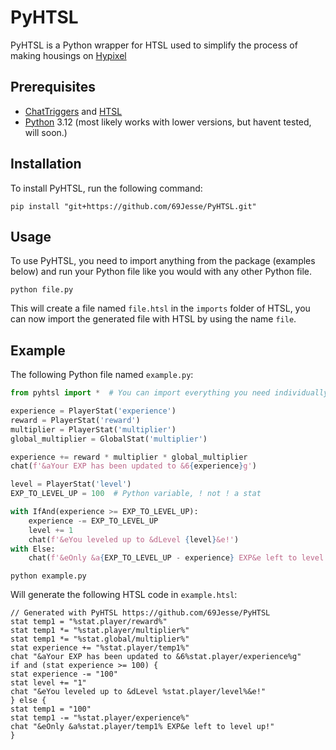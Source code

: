 # PyHTSL
PyHTSL is a Python wrapper for HTSL used to simplify the process of making housings on [Hypixel](https://hypixel.net/)

## Prerequisites
- [ChatTriggers](https://www.chattriggers.com/) and [HTSL](https://github.com/BusterBrown1218/HTSL)
- [Python](https://www.python.org/) 3.12 (most likely works with lower versions, but havent tested, will soon.)

## Installation
To install PyHTSL, run the following command:
```
pip install "git+https://github.com/69Jesse/PyHTSL.git"
```

## Usage
To use PyHTSL, you need to import anything from the package (examples below) and run your Python file like you would with any other Python file.
```
python file.py
```
This will create a file named `file.htsl` in the `imports` folder of HTSL, you can now import the generated file with HTSL by using the name `file`.

## Example
The following Python file named `example.py`:
```python
from pyhtsl import *  # You can import everything you need individually if you want

experience = PlayerStat('experience')
reward = PlayerStat('reward')
multiplier = PlayerStat('multiplier')
global_multiplier = GlobalStat('multiplier')

experience += reward * multiplier * global_multiplier
chat(f'&aYour EXP has been updated to &6{experience}g')

level = PlayerStat('level')
EXP_TO_LEVEL_UP = 100  # Python variable, ! not ! a stat

with IfAnd(experience >= EXP_TO_LEVEL_UP):
    experience -= EXP_TO_LEVEL_UP
    level += 1
    chat(f'&eYou leveled up to &dLevel {level}&e!')
with Else:
    chat(f'&eOnly &a{EXP_TO_LEVEL_UP - experience} EXP&e left to level up!')
```
```
python example.py
```
Will generate the following HTSL code in `example.htsl`:
```
// Generated with PyHTSL https://github.com/69Jesse/PyHTSL
stat temp1 = "%stat.player/reward%"
stat temp1 *= "%stat.player/multiplier%"
stat temp1 *= "%stat.global/multiplier%"
stat experience += "%stat.player/temp1%"
chat "&aYour EXP has been updated to &6%stat.player/experience%g"
if and (stat experience >= 100) {
stat experience -= "100"
stat level += "1"
chat "&eYou leveled up to &dLevel %stat.player/level%&e!"
} else {
stat temp1 = "100"
stat temp1 -= "%stat.player/experience%"
chat "&eOnly &a%stat.player/temp1% EXP&e left to level up!"
}
```
